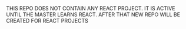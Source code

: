 THIS REPO DOES NOT CONTAIN ANY REACT PROJECT. IT IS ACTIVE UNTIL THE MASTER LEARNS REACT. AFTER THAT NEW REPO WILL BE CREATED FOR REACT PROJECTS
